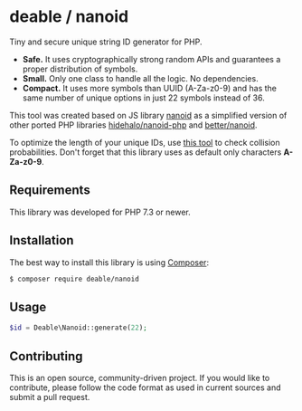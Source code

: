 deable / nanoid
===============

Tiny and secure unique string ID generator for PHP.
- **Safe.** It uses cryptographically strong random APIs and guarantees a proper distribution of symbols.
- **Small.** Only one class to handle all the logic. No dependencies.
- **Compact.** It uses more symbols than UUID (A-Za-z0-9) and has the same number of unique options in just 22 symbols instead of 36.

This tool was created based on JS library [nanoid](https://github.com/ai/nanoid) as a simplified version of other ported PHP libraries
[hidehalo/nanoid-php](https://github.com/hidehalo/nanoid-php) and [better/nanoid](https://github.com/Microtribute/better-nanoid).

To optimize the length of your unique IDs, use [this tool](https://zelark.github.io/nano-id-cc/) to check collision probabilities.
Don't forget that this library uses as default only characters **A-Za-z0-9**.

Requirements
------------

This library was developed for PHP 7.3 or newer.

Installation
------------

The best way to install this library is using [Composer](https://getcomposer.org/):

```sh
$ composer require deable/nanoid
```

Usage
-----

```php
$id = Deable\Nanoid::generate(22);
```

Contributing
------------
This is an open source, community-driven project. If you would like to contribute,
please follow the code format as used in current sources and submit a pull request.
